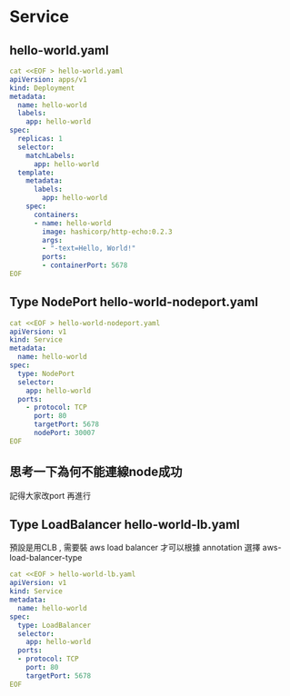 # Service

## hello-world.yaml
```yaml
cat <<EOF > hello-world.yaml
apiVersion: apps/v1
kind: Deployment
metadata:
  name: hello-world
  labels:
    app: hello-world
spec:
  replicas: 1
  selector:
    matchLabels:
      app: hello-world
  template:
    metadata:
      labels:
        app: hello-world
    spec:
      containers:
      - name: hello-world
        image: hashicorp/http-echo:0.2.3
        args:
        - "-text=Hello, World!"
        ports:
        - containerPort: 5678
EOF
```

## Type NodePort hello-world-nodeport.yaml 
```yaml
cat <<EOF > hello-world-nodeport.yaml 
apiVersion: v1
kind: Service
metadata:
  name: hello-world
spec:
  type: NodePort
  selector:
    app: hello-world
  ports:
    - protocol: TCP
      port: 80
      targetPort: 5678
      nodePort: 30007
EOF
```

## 思考一下為何不能連線node成功
記得大家改port 再進行

## Type LoadBalancer hello-world-lb.yaml 
預設是用CLB , 需要裝 aws load balancer 才可以根據 annotation 選擇 aws-load-balancer-type
```yaml
cat <<EOF > hello-world-lb.yaml
apiVersion: v1
kind: Service
metadata:
  name: hello-world
spec:
  type: LoadBalancer
  selector:
    app: hello-world
  ports:
  - protocol: TCP
    port: 80
    targetPort: 5678
EOF
```
